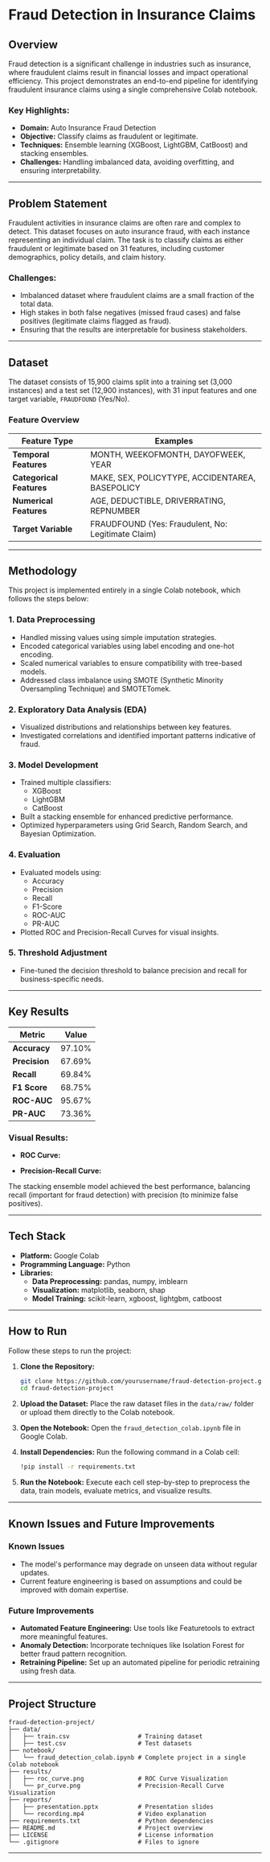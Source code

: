 # Fraud Detection in Insurance Claims

## Overview

Fraud detection is a significant challenge in industries such as insurance, where fraudulent claims result in financial losses and impact operational efficiency. This project demonstrates an end-to-end pipeline for identifying fraudulent insurance claims using a single comprehensive Colab notebook.

### Key Highlights:
- **Domain:** Auto Insurance Fraud Detection  
- **Objective:** Classify claims as fraudulent or legitimate.  
- **Techniques:** Ensemble learning (XGBoost, LightGBM, CatBoost) and stacking ensembles.  
- **Challenges:** Handling imbalanced data, avoiding overfitting, and ensuring interpretability.  

---

## Problem Statement

Fraudulent activities in insurance claims are often rare and complex to detect. This dataset focuses on auto insurance fraud, with each instance representing an individual claim. The task is to classify claims as either fraudulent or legitimate based on 31 features, including customer demographics, policy details, and claim history.

### Challenges:
- Imbalanced dataset where fraudulent claims are a small fraction of the total data.
- High stakes in both false negatives (missed fraud cases) and false positives (legitimate claims flagged as fraud).
- Ensuring that the results are interpretable for business stakeholders.

---

## Dataset

The dataset consists of 15,900 claims split into a training set (3,000 instances) and a test set (12,900 instances), with 31 input features and one target variable, `FRAUDFOUND` (Yes/No).

### Feature Overview

| Feature Type         | Examples                                   |
|----------------------|-------------------------------------------|
| **Temporal Features** | MONTH, WEEKOFMONTH, DAYOFWEEK, YEAR        |
| **Categorical Features** | MAKE, SEX, POLICYTYPE, ACCIDENTAREA, BASEPOLICY |
| **Numerical Features** | AGE, DEDUCTIBLE, DRIVERRATING, REPNUMBER  |
| **Target Variable**   | FRAUDFOUND (Yes: Fraudulent, No: Legitimate Claim) |

---

## Methodology

This project is implemented entirely in a single Colab notebook, which follows the steps below:

### 1. Data Preprocessing
- Handled missing values using simple imputation strategies.
- Encoded categorical variables using label encoding and one-hot encoding.
- Scaled numerical variables to ensure compatibility with tree-based models.
- Addressed class imbalance using SMOTE (Synthetic Minority Oversampling Technique) and SMOTETomek.

### 2. Exploratory Data Analysis (EDA)
- Visualized distributions and relationships between key features.
- Investigated correlations and identified important patterns indicative of fraud.

### 3. Model Development
- Trained multiple classifiers:
  - XGBoost
  - LightGBM
  - CatBoost
- Built a stacking ensemble for enhanced predictive performance.
- Optimized hyperparameters using Grid Search, Random Search, and Bayesian Optimization.

### 4. Evaluation
- Evaluated models using:
  - Accuracy
  - Precision
  - Recall
  - F1-Score
  - ROC-AUC
  - PR-AUC
- Plotted ROC and Precision-Recall Curves for visual insights.

### 5. Threshold Adjustment
- Fine-tuned the decision threshold to balance precision and recall for business-specific needs.

---

## Key Results

| Metric          | Value   |
|------------------|---------|
| **Accuracy**     | 97.10%  |
| **Precision**    | 67.69%  |
| **Recall**       | 69.84%  |
| **F1 Score**     | 68.75%  |
| **ROC-AUC**      | 95.67%  |
| **PR-AUC**       | 73.36%  |

### Visual Results:
- **ROC Curve:**

- **Precision-Recall Curve:**

The stacking ensemble model achieved the best performance, balancing recall (important for fraud detection) with precision (to minimize false positives).

---

## Tech Stack

- **Platform:** Google Colab
- **Programming Language:** Python
- **Libraries:**
  - **Data Preprocessing:** pandas, numpy, imblearn  
  - **Visualization:** matplotlib, seaborn, shap  
  - **Model Training:** scikit-learn, xgboost, lightgbm, catboost  

---

## How to Run

Follow these steps to run the project:

1. **Clone the Repository:**
   ```bash
   git clone https://github.com/yourusername/fraud-detection-project.git
   cd fraud-detection-project
   ```

2. **Upload the Dataset:**
   Place the raw dataset files in the `data/raw/` folder or upload them directly to the Colab notebook.

3. **Open the Notebook:**
   Open the `fraud_detection_colab.ipynb` file in Google Colab.

4. **Install Dependencies:**
   Run the following command in a Colab cell:
   ```bash
   !pip install -r requirements.txt
   ```

5. **Run the Notebook:**
   Execute each cell step-by-step to preprocess the data, train models, evaluate metrics, and visualize results.

---

## Known Issues and Future Improvements

### Known Issues
- The model's performance may degrade on unseen data without regular updates.
- Current feature engineering is based on assumptions and could be improved with domain expertise.

### Future Improvements
- **Automated Feature Engineering:** Use tools like Featuretools to extract more meaningful features.
- **Anomaly Detection:** Incorporate techniques like Isolation Forest for better fraud pattern recognition.
- **Retraining Pipeline:** Set up an automated pipeline for periodic retraining using fresh data.

---

## Project Structure

```
fraud-detection-project/
├── data/
│   ├── train.csv                   # Training dataset 
│   ├── test.csv                    # Test datasets
├── notebook/
│   └── fraud_detection_colab.ipynb # Complete project in a single Colab notebook
├── results/
│   ├── roc_curve.png               # ROC Curve Visualization
│   └── pr_curve.png                # Precision-Recall Curve Visualization
├── reports/
│   ├── presentation.pptx           # Presentation slides
│   └── recording.mp4               # Video explanation
├── requirements.txt                # Python dependencies
├── README.md                       # Project overview
├── LICENSE                         # License information
└── .gitignore                      # Files to ignore
```

---

